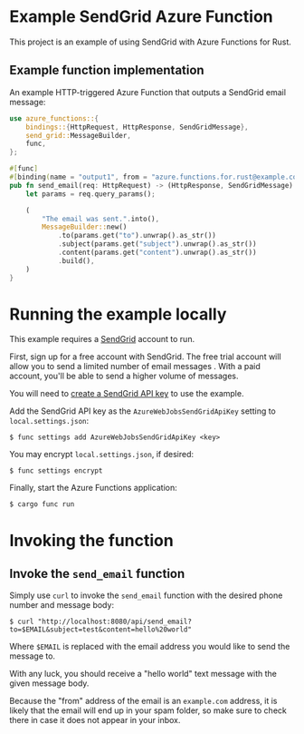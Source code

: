 # Example SendGrid Azure Function

This project is an example of using SendGrid with Azure Functions for Rust.

## Example function implementation

An example HTTP-triggered Azure Function that outputs a SendGrid email message:

```rust
use azure_functions::{
    bindings::{HttpRequest, HttpResponse, SendGridMessage},
    send_grid::MessageBuilder,
    func,
};

#[func]
#[binding(name = "output1", from = "azure.functions.for.rust@example.com")]
pub fn send_email(req: HttpRequest) -> (HttpResponse, SendGridMessage) {
    let params = req.query_params();

    (
        "The email was sent.".into(),
        MessageBuilder::new()
            .to(params.get("to").unwrap().as_str())
            .subject(params.get("subject").unwrap().as_str())
            .content(params.get("content").unwrap().as_str())
            .build(),
    )
}
```

# Running the example locally

This example requires a [SendGrid](https://sendgrid.com/) account to run.

First, sign up for a free account with SendGrid.  The free trial account will
allow you to send a limited number of email messages .  With a paid account,
you'll be able to send a higher volume of messages.

You will need to [create a SendGrid API key](https://sendgrid.com/docs/ui/account-and-settings/api-keys/#creating-an-api-key) to use the example.

Add the SendGrid API key as the `AzureWebJobsSendGridApiKey` setting to `local.settings.json`:

```
$ func settings add AzureWebJobsSendGridApiKey <key>
```

You may encrypt `local.settings.json`, if desired:

```
$ func settings encrypt
```

Finally, start the Azure Functions application:

```
$ cargo func run
```

# Invoking the function

## Invoke the `send_email` function

Simply use `curl` to invoke the `send_email` function with the desired phone number and message body:

```
$ curl "http://localhost:8080/api/send_email?to=$EMAIL&subject=test&content=hello%20world"
```

Where `$EMAIL` is replaced with the email address you would like to send the message to.

With any luck, you should receive a "hello world" text message with the given message body.

Because the "from" address of the email is an `example.com` address, it is likely that the email
will end up in your spam folder, so make sure to check there in case it does not appear in your inbox.